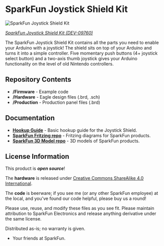 SparkFun Joystick Shield Kit
========================================

![SparkFun Joystick Shield Kit](https://cdn.sparkfun.com//assets/parts/3/7/3/1/09895-01.jpg)

[*SparkFun Joystick Shield Kit (DEV-09760)*](https://www.sparkfun.com/products/9760)

The SparkFun Joystick Shield Kit contains all the parts you need to enable your Arduino with a joystick! 
The shield sits on top of your Arduino and turns it into a simple controller. 
Five momentary push buttons (4+ joystick select button) and a two-axis thumb joystick gives your Arduino functionality on the level of old Nintendo controllers. 

Repository Contents
-------------------

* **/Firmware** - Example code 
* **/Hardware** - Eagle design files (.brd, .sch)
* **/Production** - Production panel files (.brd)

Documentation
--------------
* **[Hookup Guide](https://www.sparkfun.com/tutorials/161)** - Basic hookup guide for the Joystick Shield.
* **[SparkFun Fritzing repo](https://github.com/sparkfun/Fritzing_Parts)** - Fritzing diagrams for SparkFun products.
* **[SparkFun 3D Model repo](https://github.com/sparkfun/3D_Models)** - 3D models of SparkFun products. 

License Information
-------------------
This product is _**open source**_! 

The **hardware** is released under [Creative Commons ShareAlike 4.0 International](https://creativecommons.org/licenses/by-sa/4.0/).

The **code** is beerware; if you see me (or any other SparkFun employee) at the local, and you've found our code helpful, please buy us a round!

Please use, reuse, and modify these files as you see fit. Please maintain attribution to SparkFun Electronics and release anything derivative under the same license.

Distributed as-is; no warranty is given.

- Your friends at SparkFun.


